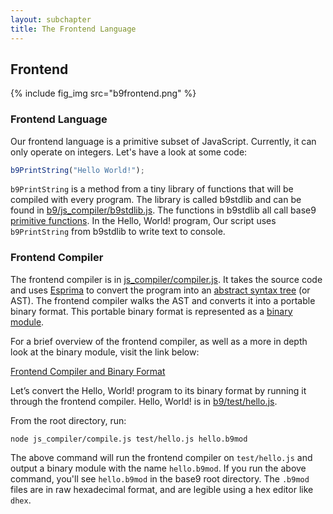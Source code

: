 ```yaml
---
layout: subchapter
title: The Frontend Language
---
```


## Frontend

{% include fig_img src="b9frontend.png" %}

### Frontend Language

Our frontend language is a primitive subset of JavaScript. Currently, it can only operate on integers. Let's have a look at some code:
 
 ```js
b9PrintString("Hello World!");
```

 `b9PrintString` is a method from a tiny library of functions that will be compiled with every program. The library is called b9stdlib and can be found in [b9/js_compiler/b9stdlib.js]. The functions in b9stdlib all call base9 [primitive functions]. In the Hello, World! program, Our script uses `b9PrintString` from b9stdlib to write text to console.

[test/hello.js]: https://github.com/b9org/b9/blob/master/test/hello.js
[primitive functions]: ../docs/Dictionary.md#primitive-function
[b9/js_compiler/b9stdlib.js]: https://github.com/b9org/b9/blob/master/js_compiler/b9stdlib.js

### Frontend Compiler

The frontend compiler is in [js_compiler/compiler.js]. It takes the source code and uses [Esprima] to convert the program into an [abstract syntax tree] (or AST). The frontend compiler walks the AST and converts it into a portable binary format. This portable binary format is represented as a [binary module].

[js_compiler/compiler.js]: https://github.com/b9org/b9/blob/master/js_compiler/compile.js
[frontend compiler]: https://github.com/b9org/b9/blob/master/js_compiler/compile.js
[Esprima]: http://esprima.org
[abstract syntax tree]: https://en.wikipedia.org/wiki/Abstract_syntax_tree
[binary module]: ../docs/Dictionary.md#binary-module

For a brief overview of the frontend compiler, as well as a more in depth look at the binary module, visit the link below:

[Frontend Compiler and Binary Format](/docs/FrontendAndBinaryMod.md)

Let’s convert the Hello, World! program to its binary format by running it through the frontend compiler. Hello, World! is in [b9/test/hello.js].

[b9/test/hello.js]: https://github.com/b9org/b9/blob/master/test/hello.js

From the root directory, run:

`node js_compiler/compile.js test/hello.js hello.b9mod`

The above command will run the frontend compiler on `test/hello.js` and output a binary module with the name `hello.b9mod`. If you run the above command, you'll see `hello.b9mod` in the base9 root directory. The `.b9mod` files are in raw hexadecimal format, and are legible using a hex editor like `dhex`.

